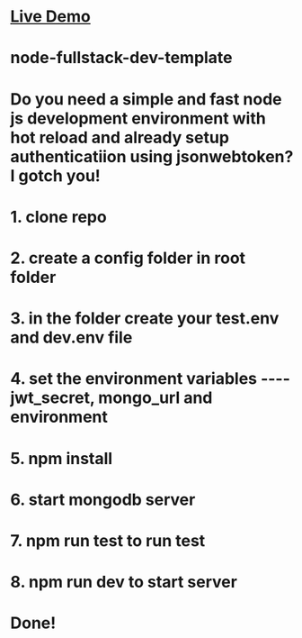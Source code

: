 # [Live Demo](https://kf-node-auth.herokuapp.com/)

# node-fullstack-dev-template
# Do you need a simple and fast node js development environment with hot reload and already setup authenticatiion using jsonwebtoken? I gotch you!

# 1. clone repo
# 2. create a config folder in root folder
# 3. in the folder create your test.env and dev.env file
# 4. set the environment variables  ---- jwt_secret, mongo_url and environment
# 5. npm install
# 6. start mongodb server
# 7. npm run test to run test
# 8. npm  run dev to start server
# Done!



